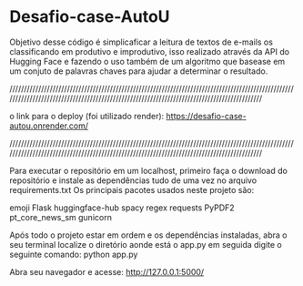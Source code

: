 # Desafio-case-AutoU

Objetivo desse código é simplicaficar a leitura de textos de e-mails os classificando em produtivo e improdutivo, isso realizado através da API do Hugging Face e fazendo o uso também de um algoritmo que basease em um conjuto de palavras chaves para ajudar a determinar o resultado.

///////////////////////////////////////////////////////////////////////////////////////////////////////////////////////////////////////////////////////////////////////////////////////////

o link para o deploy (foi utilizado render): https://desafio-case-autou.onrender.com/

///////////////////////////////////////////////////////////////////////////////////////////////////////////////////////////////////////////////////////////////////////////////////////////

Para executar o repositório em um localhost, primeiro faça o download do repositório e instale as dependências tudo de uma vez no arquivo requirements.txt 
Os principais pacotes usados neste projeto são:

emoji
Flask
huggingface-hub
spacy
regex
requests
PyPDF2
pt_core_news_sm
gunicorn

Após todo o projeto estar em ordem e os dependências instaladas, abra o seu terminal localize o diretório aonde está o app.py em seguida digite o seguinte comando:
python app.py

Abra seu navegador e acesse:
http://127.0.0.1:5000/

